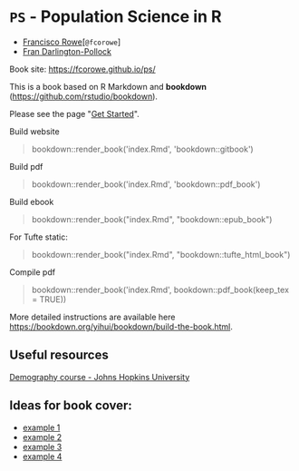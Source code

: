 # `PS` - Population Science in R

- [Francisco Rowe](http://www.franciscorowe.com/)[`@fcorowe`]
- [Fran Darlington-Pollock](https://f-darlington-pollock.com)

Book site: https://fcorowe.github.io/ps/

This is a book based on R Markdown and **bookdown** (https://github.com/rstudio/bookdown). 

Please see the page "[Get Started](https://bookdown.org/yihui/bookdown/get-started.html)".

Build website
> bookdown::render_book('index.Rmd', 'bookdown::gitbook')

Build pdf
> bookdown::render_book('index.Rmd', 'bookdown::pdf_book')

Build ebook
> bookdown::render_book("index.Rmd", "bookdown::epub_book")

For Tufte static:
> bookdown::render_book("index.Rmd", "bookdown::tufte_html_book")

Compile pdf
> bookdown::render_book('index.Rmd', bookdown::pdf_book(keep_tex = TRUE))

More detailed instructions are available here https://bookdown.org/yihui/bookdown/build-the-book.html.

## Useful resources
[Demography course - Johns Hopkins University](http://ocw.jhsph.edu/courses/demographicmethods/lectureNotes.cfm)

## Ideas for book cover:

* [example 1](http://metrocosm.com/3d-world-population-globe/)
* [example 2](http://www.statsmapsnpix.com/2018/12/one-degree-of-population.html)
* [example 3](https://gfycat.com/whisperedembarrassedamericancrocodile)
* [example 4](https://www.6sqft.com/interactive-3d-map-shows-2000-years-of-urban-growth-around-the-world/)

